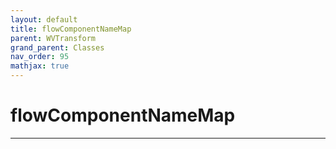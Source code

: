 ```yaml
---
layout: default
title: flowComponentNameMap
parent: WVTransform
grand_parent: Classes
nav_order: 95
mathjax: true
---
```


#  flowComponentNameMap




---

